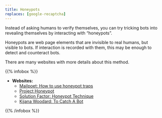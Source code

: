 ```yaml
---
title: Honeypots
replaces: [google-recaptcha]
---
```

Instead of asking humans to verify themselves, you can try tricking bots into revealing themselves by interacting with “honeypots”.

Honeypots are web page elements that are invisible to real humans, but visible to bots. If interaction is recorded with them, this may be enough to detect and counteract bots.

There are many websites with more details about this method.

{{% infobox %}}
- **Websites:**
    - [Mailpoet: How to use honeypot traps][mailpoet]
    - [Project Honeypot][project-honeypot]
    - [Solution Factor: Honeypot Technique][solution-factor]
    - [Kijana Woodard: To Catch A Bot][kijana]

[mailpoet]: https://www.mailpoet.com/blog/email-honeypot-traps/
[project-honeypot]: https://www.projecthoneypot.org/
[solution-factor]: https://solutionfactor.net/blog/2014/02/01/honeypot-technique-fast-easy-spam-prevention/
[kijana]: https://kijanawoodard.com/to-catch-a-bot-use-a-honeypot
{{% /infobox %}}

